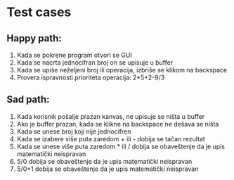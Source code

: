 # Test cases

## Happy path:

1. Kada se pokrene program otvori se GUI
2. Kada se nacrta jednocifran broj on se upisuje u buffer
3. Kada se upiše neželjeni broj ili operacija, izbriše se klikom na backspace
4. Provera ispravnosti prioriteta operacija:
2*5+2-9/3

## Sad path:
1. Kada korisnik pošalje prazan kanvas, ne upisuje se ništa u buffer
2. Ako je buffer prazan, kada se klikne na backspace ne dešava se ništa
3. Kada se unese broj koji nije jednocifren 
4. Kada se izabere više puta zaredom + ili - dobija se tačan rezultat
5. Kada se unese više puta zaredom * ili / dobija se obaveštenje da je upis matematički neispravan
6. 5/0 dobija se obaveštenje da je upis matematički neispravan
7. 5/0+1 dobija se obaveštenje da je upis matematički neispravan
